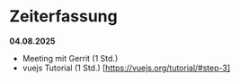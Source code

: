 # Zeiterfassung

**04.08.2025**
- Meeting mit Gerrit (1 Std.)
- vuejs Tutorial (1 Std.) [https://vuejs.org/tutorial/#step-3]